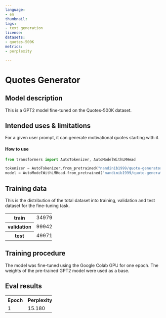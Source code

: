 ```yaml
---
language: 
- en
thumbnail: 
tags:
- text generation
license: 
datasets:
- quotes-500K
metrics:
- perplexity 

---
```


# Quotes Generator

## Model description

This is a GPT2 model fine-tuned on the Quotes-500K dataset.  

## Intended uses & limitations

For a given user prompt, it can generate motivational quotes starting with it.

#### How to use

```python
from transformers import AutoTokenizer, AutoModelWithLMHead

tokenizer = AutoTokenizer.from_pretrained("nandinib1999/quote-generator")
model = AutoModelWithLMHead.from_pretrained("nandinib1999/quote-generator")
```

## Training data

This is the distribution of the total dataset into training, validation and test dataset for the fine-tuning task.

<table style="width:30%">
<tr>
<th>train</th>
<td>349796</td>
</tr>
<tr>
<th>validation</th>
<td>99942</td>
</tr>
<tr>
<th>test</th>
<td>49971</td>
</tr>
</table>

## Training procedure

The model was fine-tuned using the Google Colab GPU for one epoch. The weights of the pre-trained GPT2 model were used as a base.

## Eval results

<table style="width:30%">
<tr>
<th>Epoch</th>
<th>Perplexity</th>
</tr>
<tr>
<td>1</td>
<td>15.180</td>
</tr>
</table>